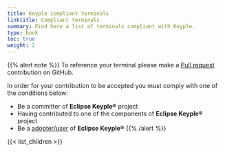 ```yaml
---
title: Keyple compliant terminals
linktitle: Compliant terminals
summary: Find here a list of terminals compliant with Keyple.
type: book
toc: true
weight: 2
---
```


{{% alert note %}}
To reference your terminal please make a [Pull request](https://github.com/eclipse/keyple-website/pulls) contribution on GitHub.

In order for your contribution to be accepted you must comply with one of the conditions below:

- Be a committer of **Eclipse Keyple®** project
- Having contributed to one of the components of **Eclipse Keyple®** project
- Be a [adopter/user](https://iot.eclipse.org/adopters/) of **Eclipse Keyple®**
{{% /alert %}}
 
{{< list_children >}}
